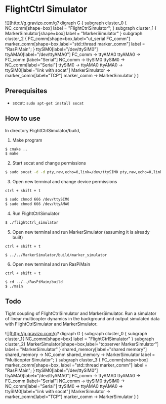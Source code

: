 # FlightCtrl Simulator

![](http://g.gravizo.com/g?
  digraph G {
    subgraph cluster_0 {
      NC_comm[shape=box]
      label = "FlightCtrlSimulator";
    }
    subgraph cluster_1 {
      MarkerSimulator[shape=box]
      label = "MarkerSimulator"
    }
    subgraph cluster_2 {
      FC_comm[shape=box,label="ut_serial FC_comm"]
      marker_comm[shape=box,label="std::thread marker_comm"]
      label = "RasPiMain";
    }
    ttySIM0[label="/dev/ttySIM0"]
    ttyAMA0[label="/dev/ttyAMA0"]
    FC_comm -> ttyAMA0
    ttyAMA0 -> FC_comm [label="Serial"]
    NC_comm -> ttySIM0
    ttySIM0 -> NC_comm[label="Serial"]
    ttySIM0 -> ttyAMA0
    ttyAMA0 -> ttySIM0[label="link with socat"]
    MarkerSimulator -> marker_comm[label="TCP"]
    marker_comm -> MarkerSimulator
  }
)

Prerequisites
--
 - socat: ``sudo apt-get install socat ``

How to use
--

In directory FlightCtrlSimulator/build,

1. Make program

  ```bash
  $ cmake ..
  $ make
  ```

2. Start socat and change permissions

  ```bash
  $ sudo socat -d -d pty,raw,echo=0,link=/dev/ttySIM0 pty,raw,echo=0,link=/dev/ttyAMA0

  ```

3. Open new terminal and change device permissions

  ``ctrl + shift + t``

  ```bash
  $ sudo chmod 666 /dev/ttySIM0
  $ sudo chmod 666 /dev/ttyAMA0
  ```

4. Run FlightCtrlSimulator

  ```bash
  $ ./flightctrl_simulator
  ```

5. Open new terminal and run MarkerSimulator (assuming it is already built)

  ``ctrl + shift + t``

  ```
  $ ../../MarkerSimulator/build/marker_simulator
  ```

6. Open new terminal and run RasPiMain

  ``ctrl + shift + t``

  ```
  $ cd ../../RasPiMain/build
  $ ./main
  ```

Todo
--
Tight coupling of FlightCtrlSimulator and MarkerSimulator.
Run a simulator of linear multicopter dynamics in the background and output simulated data with FlightCtrlSimulator and MarkerSimulator.

![](http://g.gravizo.com/g?
  digraph G {
    subgraph cluster_0 {
      subgraph cluster_1{
        NC_comm[shape=box]
        label = "FlightCtrlSimulator"
      }
      subgraph cluster_2{
        MarkerSimulator[shape=box,label="tcpserver MarkerSimulator"]
        label = "MarkerSimulator"
      }
      shared_memory[label="shared memory"]
      shared_memory -> NC_comm
      shared_memory -> MarkerSimulator
      label = "Multicopter Simulator";
    }
    subgraph cluster_3 {
      FC_comm[shape=box]
      marker_comm[shape=box, label ="std::thread marker_comm"]
      label = "RasPiMain";
    }
    ttySIM0[label="/dev/ttySIM0"]
    ttyAMA0[label="/dev/ttyAMA0"]
    FC_comm -> ttyAMA0
    ttyAMA0 -> FC_comm [label="Serial"]
    NC_comm -> ttySIM0
    ttySIM0 -> NC_comm[label="Serial"]
    ttySIM0 -> ttyAMA0
    ttyAMA0 -> ttySIM0[label="link with socat"]
    MarkerSimulator -> marker_comm[label="TCP"]
    marker_comm -> MarkerSimulator
  }
)
